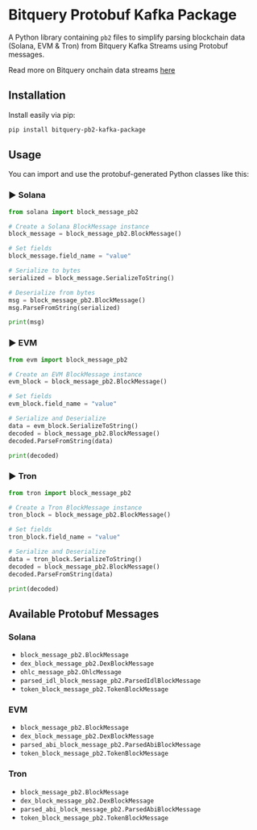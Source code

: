 # Bitquery Protobuf Kafka Package

A Python library containing `pb2` files to simplify parsing blockchain data (Solana, EVM & Tron) from Bitquery Kafka Streams using Protobuf messages.

Read more on Bitquery onchain data streams [here](https://docs.bitquery.io/docs/streams/kafka-streaming-concepts/)

## Installation

Install easily via pip:

```bash
pip install bitquery-pb2-kafka-package

```

## Usage

You can import and use the protobuf-generated Python classes like this:

### ▶️ Solana

```python
from solana import block_message_pb2

# Create a Solana BlockMessage instance
block_message = block_message_pb2.BlockMessage()

# Set fields
block_message.field_name = "value"

# Serialize to bytes
serialized = block_message.SerializeToString()

# Deserialize from bytes
msg = block_message_pb2.BlockMessage()
msg.ParseFromString(serialized)

print(msg)

```

### ▶️ EVM

```python
from evm import block_message_pb2

# Create an EVM BlockMessage instance
evm_block = block_message_pb2.BlockMessage()

# Set fields
evm_block.field_name = "value"

# Serialize and Deserialize
data = evm_block.SerializeToString()
decoded = block_message_pb2.BlockMessage()
decoded.ParseFromString(data)

print(decoded)

```

### ▶️ Tron

```python
from tron import block_message_pb2

# Create a Tron BlockMessage instance
tron_block = block_message_pb2.BlockMessage()

# Set fields
tron_block.field_name = "value"

# Serialize and Deserialize
data = tron_block.SerializeToString()
decoded = block_message_pb2.BlockMessage()
decoded.ParseFromString(data)

print(decoded)

```

## Available Protobuf Messages

### Solana

- `block_message_pb2.BlockMessage`
- `dex_block_message_pb2.DexBlockMessage`
- `ohlc_message_pb2.OhlcMessage`
- `parsed_idl_block_message_pb2.ParsedIdlBlockMessage`
- `token_block_message_pb2.TokenBlockMessage`

### EVM

- `block_message_pb2.BlockMessage`
- `dex_block_message_pb2.DexBlockMessage`
- `parsed_abi_block_message_pb2.ParsedAbiBlockMessage`
- `token_block_message_pb2.TokenBlockMessage`

### Tron

- `block_message_pb2.BlockMessage`
- `dex_block_message_pb2.DexBlockMessage`
- `parsed_abi_block_message_pb2.ParsedAbiBlockMessage`
- `token_block_message_pb2.TokenBlockMessage`
